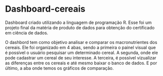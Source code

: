 # Dashboard-cereais

Dashboard criado utilizando a linguagem de programação R. 
Esse foi um projeto final da matéria de produto de dados para obtenção do certificado em ciência de dados.

O dashbord tem como objetivo analisar e comparar os macronutrientes dos cereais. Ele foi organizado em 4 abas, sendo a primeira o painel visual que é possível o usuário pesquisar um determinado cereal. A segunda, onde ele pode cadastrar um cereal de seu interesse. A terceira, é possível vizualizar as diferenças entre os cereais e até mesmo baixar o banco de dados. E por último, a aba onde temos os gráficos de comparação.
